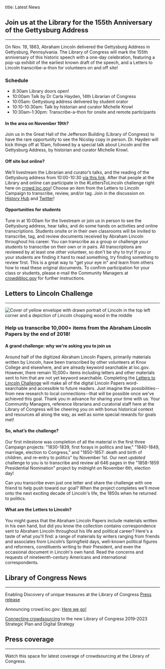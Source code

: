 title: Latest News

## Join us at the Library for the 155th Anniversary of the Gettysburg Address

---

On Nov. 19, 1863, Abraham Lincoln delivered the Gettysburg Address in Gettysburg, Pennsylvania. The Library of Congress will mark the 155th anniversary of this historic speech with a one-day celebration, featuring a pop-up exhibit of the earliest known draft of the speech, and a Letters to Lincoln transcribe-a-thon for volunteers on and off site!

### Schedule

-   8:30am Library doors open!
-   10:00am Talk by Dr Carla Hayden, 14th Librarian of Congress
-   10:05am: Gettysburg address delivered by student orator
-   10:10-10:30am: Talk by historian and curator Michelle Krowl
-   10:30am-1:30pm: Transcribe-a-thon for onsite and remote participants

#### In the area on November 19th?

Join us in the Great Hall of the Jefferson Building (Library of Congress) to have the rare opportunity to see the Nicolay copy in person. Dr. Hayden will kick things off at 10am, followed by a special talk about Lincoln and the Gettysburg Address, by historian and curator Michelle Krowl.

#### Off site but online?

We’ll livestream the Librarian and curator’s talks, and the reading of the Gettysburg address from 10:00-10:30 [via this link](https://www.youtube.com/loc). After that people at the Library and online can participate in the #LettersToLincoln challenge right here on [crowd.loc.gov](/campaigns/letters-to-lincoln/)! Choose an item from the Letters to Lincoln Campaign to transcribe, review, and/or tag. Join in the discussion on [History Hub](https://historyhub.history.gov/community/crowd-loc) and [Twitter](https://twitter.com/Crowd_LOC)!

#### Opportunities for students

Tune in at 10:00am for the livestream or join us in person to see the Gettysburg address, hear talks, and do some hands on activities and online transcriptions. Students onsite or in their own classrooms will be invited to transcribe, tag, and review documents received by Abraham Lincoln throughout his career. You can transcribe as a group or challenge your students to transcribe on their own or in pairs. All transcriptions are reviewed by at least one other volunteer, so don't be shy to try! If you or your students are finding it hard to read something, try finding something to review first. This is a great way to "get your eye in" and learn from others how to read these original documents.
To confirm participation for your class or students, please e-mail the Community Managers at [crowd@loc.gov](mailto:crowd@loc.gov) for further instructions.

## Letters to Lincoln Challenge

---

![Cover of yellow envelope with drawn portrait of Lincoln in the top left corner and a depiction of Lincoln chopping wood in the middle](/static/img/LincolnCampaign.jpg)

### Help us transcribe 10,000+ items from the Abraham Lincoln Papers by the end of 2018!

#### A grand challenge: why we're asking you to join us

Around half of the digitized Abraham Lincoln Papers, primarily materials written by Lincoln, have been transcribed by other volunteers at Knox College and elsewhere, and are already keyword searchable at loc.gov. However, there remain 10,000+ items including letters and other materials sent to him that are not yet keyword searchable. Completing the [Letters to Lincoln Challenge](https://crowd.loc.gov/campaigns/letters-to-lincoln/) will make all of the digital Lincoln Papers word-searchable and accessible to future readers. Just imagine the possibilities--from new research to local connections--that will be possible once we've achieved this goal. Thank you in advance for sharing your time with us. Your Community Managers, reference librarians and curatorial staff here at the Library of Congress will be cheering you on with bonus historical context and resources all along the way, as well as some special rewards for goals met!

#### So, what’s the challenge?

Our first milestone was completion of all the material in the first three Campaign projects: "1830-1839, first forays in politics and law," "1840-1849, marriage, election to Congress," and "1850-1857: death and birth of children, and re-entry to politics" by November 1st. Our next _updated_ challenge to you is to transcribe and review all 646 pages in the "1858-1859 Presidential Nomination" project by midnight on November 6th, election day!

Can you transcribe even just one letter and share the challenge with one friend to help push toward our goal? When the project completes we’ll move onto the next exciting decade of Lincoln's life, the 1850s when he returned to politics.

#### What are the Letters to Lincoln?

You might guess that the Abraham Lincoln Papers include materials written in his own hand, but did you know the collection contains correspondence sent to Abraham Lincoln throughout his life and political career? Here's a taste of what you'll find: a range of materials by writers ranging from friends and associates from Lincoln’s Springfield days, well-known political figures and reformers, constituents writing to their President, and even the occasional document in Lincoln's own hand. Read the concerns and requests of nineteenth-century Americans and international correspondents.

## Library of Congress News

---

Enabling Discovery of unique treasures at the Library of Congress [Press release](https://www.loc.gov/item/prn-18-134/crowdsourcing-tool-enables-discovery-of-unique-treasures-at-the-library-of-congress/2018-10-24/)

Announcing crowd.loc.gov: [Here we go!](https://blogs.loc.gov/thesignal/2018/10/lets-go-explore-transcribe-and-tag-at-crowd-loc-gov/)

[Connecting crowdsourcing](https://blogs.loc.gov/thesignal/2018/10/new-strategy-new-crowd-new-team/) to the new Library of Congress 2019-2023 Strategic Plan and Digital Strategy

## Press coverage

---

Watch this space for latest coverage of crowdsourcing at the Library of Congress.
